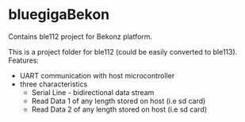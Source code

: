 bluegigaBekon
=============

Contains ble112 project for Bekonz platform.

This is a project folder for ble112 (could be easily converted to ble113).
Features:
  - UART communication with host microcontroller
  - three characteristics
    - Serial Line - bidirectional data stream
    - Read Data 1 of any length stored on host (i.e sd card)
    - Read Data 2 of any length stored on host (i.e sd card)
